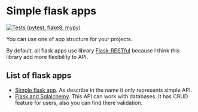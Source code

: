 # Simple flask apps
[![Tests (pytest, flake8, mypy)](https://github.com/gurkin33/flask_simple_apps/actions/workflows/tests.yml/badge.svg)](https://github.com/gurkin33/flask_simple_apps/actions/workflows/tests.yml)

You can use one of app structure for your projects.

By default, all flask apps use library 
[Flask-RESTful](https://flask-restful.readthedocs.io/en/latest/) 
because I think this library add more flexibility to API.

## List of flask apps

- [Simple flask app](https://github.com/gurkin33/flask_simple_apps/tree/main/app1_simple_flask). 
As describe in the name it only represents simple API.
- [Flask and Sqlalchemy](https://github.com/gurkin33/flask_simple_apps/tree/main/app2_flask_sqlalchemy).
This API can work with databases. It has CRUD feature for users, also 
you can find there validation.


